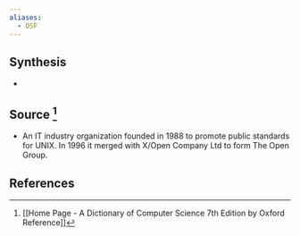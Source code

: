 ```yaml
---
aliases:
  - OSF
---
```

## Synthesis
- 
## Source [^1]
- An IT industry organization founded in 1988 to promote public standards for UNIX. In 1996 it merged with X/Open Company Ltd to form The Open Group.
## References

[^1]: [[Home Page - A Dictionary of Computer Science 7th Edition by Oxford Reference]]